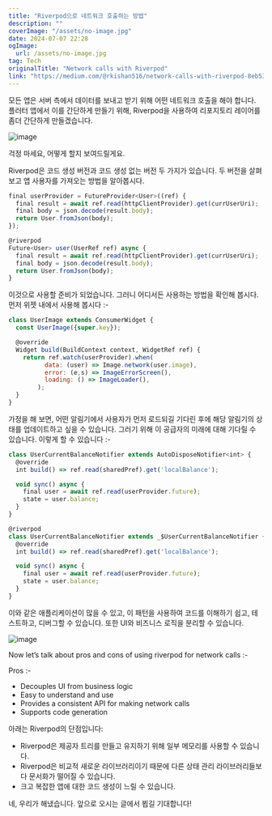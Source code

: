 ```yaml
---
title: "Riverpod으로 네트워크 호출하는 방법"
description: ""
coverImage: "/assets/no-image.jpg"
date: 2024-07-07 22:28
ogImage:
  url: /assets/no-image.jpg
tag: Tech
originalTitle: "Network calls with Riverpod"
link: "https://medium.com/@rkishan516/network-calls-with-riverpod-8eb53aec17bb"
---
```


모든 앱은 서버 측에서 데이터를 보내고 받기 위해 어떤 네트워크 호출을 해야 합니다. 플러터 앱에서 이를 간단하게 만들기 위해, Riverpod을 사용하여 리포지토리 레이어를 좀더 간단하게 만들겠습니다.

![image](https://miro.medium.com/v2/resize:fit:440/1*kOLf4msWFDgNtRyDkMkUlw.gif)

걱정 마세요, 어떻게 할지 보여드릴게요.

Riverpod은 코드 생성 버전과 코드 생성 없는 버전 두 가지가 있습니다. 두 버전을 살펴보고 앱 사용자를 가져오는 방법을 알아봅시다.

<div class="content-ad"></div>

```js
final userProvider = FutureProvider<User>((ref) {
  final result = await ref.read(httpClientProvider).get(currUserUri);
  final body = json.decode(result.body);
  return User.fromJson(body);
});
```

```js
@riverpod
Future<User> user(UserRef ref) async {
  final result = await ref.read(httpClientProvider).get(currUserUri);
  final body = json.decode(result.body);
  return User.fromJson(body);
}
```

이것으로 사용할 준비가 되었습니다. 그러니 어디서든 사용하는 방법을 확인해 봅시다. 먼저 위젯 내에서 사용해 봅시다 :-

```js
class UserImage extends ConsumerWidget {
  const UserImage({super.key});

  @override
  Widget build(BuildContext context, WidgetRef ref) {
    return ref.watch(userProvider).when(
          data: (user) => Image.network(user.image),
          error: (e,s) => ImageErrorScreen(),
          loading: () => ImageLoader(),
        );
  }
}
```

<div class="content-ad"></div>

가정을 해 보면, 어떤 알림기에서 사용자가 먼저 로드되길 기다린 후에 해당 알림기의 상태를 업데이트하고 싶을 수 있습니다. 그러기 위해 이 공급자의 미래에 대해 기다릴 수 있습니다. 이렇게 할 수 있습니다 :-

```js
class UserCurrentBalanceNotifier extends AutoDisposeNotifier<int> {
  @override
  int build() => ref.read(sharedPref).get('localBalance');

  void sync() async {
    final user = await ref.read(userProvider.future);
    state = user.balance;
  }
}
```

```js
@riverpod
class UserCurrentBalanceNotifier extends _$UserCurrentBalanceNotifier {
  @override
  int build() => ref.read(sharedPref).get('localBalance');

  void sync() async {
    final user = await ref.read(userProvider.future);
    state = user.balance;
  }
}
```

이와 같은 애플리케이션이 많을 수 있고, 이 패턴을 사용하여 코드를 이해하기 쉽고, 테스트하고, 디버그할 수 있습니다. 또한 UI와 비즈니스 로직을 분리할 수 있습니다.

<div class="content-ad"></div>

![image](https://miro.medium.com/v2/resize:fit:848/1*S_Ty8JzCgNyGfe-BJYGrjQ.gif)

Now let’s talk about pros and cons of using riverpod for network calls :-

Pros :-

- Decouples UI from business logic
- Easy to understand and use
- Provides a consistent API for making network calls
- Supports code generation

<div class="content-ad"></div>

아래는 Riverpod의 단점입니다:

- Riverpod은 제공자 트리를 만들고 유지하기 위해 일부 메모리를 사용할 수 있습니다.
- Riverpod은 비교적 새로운 라이브러리이기 때문에 다른 상태 관리 라이브러리들보다 문서화가 떨어질 수 있습니다.
- 크고 복잡한 앱에 대한 코드 생성이 느릴 수 있습니다.

네, 우리가 해냈습니다. 앞으로 오시는 글에서 뵙길 기대합니다!
